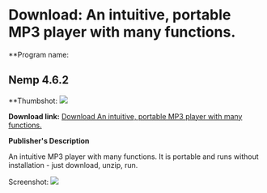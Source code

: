 # Download: An intuitive, portable MP3 player with many functions.

**Program name: 

## Nemp 4.6.2

  
**Thumbshot: ![](http://www.freewarefiles.com/screenshot/nemp_md.jpg)   
  
**Download link:** [Download An intuitive, portable MP3 player with many functions.](http://freewares.boysofts.com/Nemp_program_74747.html)  
  


**Publisher's Description**  
  


An intuitive MP3 player with many functions. It is portable and runs without installation - just download, unzip, run. 

  
  
Screenshot: ![](http://www.freewarefiles.com/screenshot/nemp.jpg)
